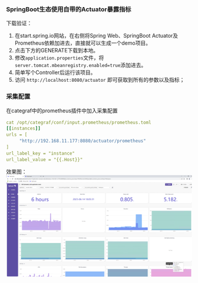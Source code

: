 ### SpringBoot生态使用自带的Actuator暴露指标
下载验证：
1. 在start.spring.io网站，在右侧将Spring Web、SpringBoot Actuator及Prometheus依赖加进去，直接就可以生成一个demo项目。
2. 点击下方的GENERATE下载到本地。
3. 修改`application.properties`文件，将`server.tomcat.mbeanregistry.enabled=true`添加进去。
4. 简单写个Controller后运行该项目。
5. 访问 `http://localhost:8080/actuator` 即可获取到所有的参数以及指标；

### 采集配置
在categraf中的prometheus插件中加入采集配置
```yaml
cat /opt/categraf/conf/input.prometheus/prometheus.toml
[[instances]]
urls = [
     "http://192.168.11.177:8080/actuator/prometheus"
]
url_label_key = "instance"
url_label_value = "{{.Host}}"
```

效果图：![actuator](./actuator.jpeg)